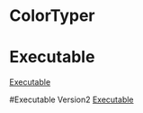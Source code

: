 # ColorTyper

# Executable
[Executable](https://drive.google.com/drive/folders/1JxkfCQvNwWdfkLwb3BHDHk8rsa3BR7up?usp=sharing)

#Executable Version2
[Executable](https://drive.google.com/drive/folders/1Ro2Bw0EAKtR_sZGa7V5z0GG9BkU_XaHO?usp=sharing)
